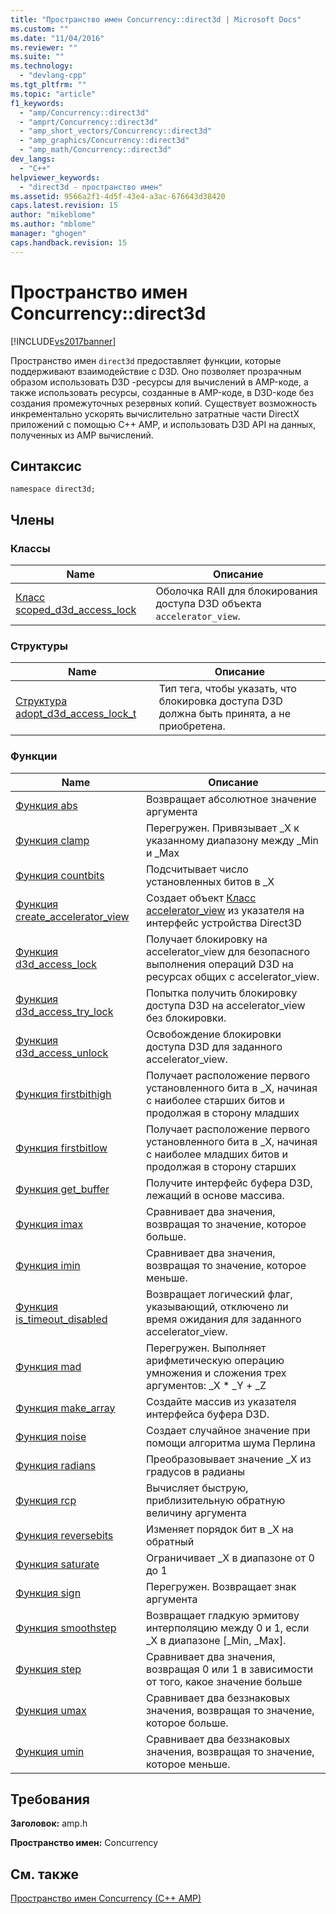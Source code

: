 ```yaml
---
title: "Пространство имен Concurrency::direct3d | Microsoft Docs"
ms.custom: ""
ms.date: "11/04/2016"
ms.reviewer: ""
ms.suite: ""
ms.technology: 
  - "devlang-cpp"
ms.tgt_pltfrm: ""
ms.topic: "article"
f1_keywords: 
  - "amp/Concurrency::direct3d"
  - "amprt/Concurrency::direct3d"
  - "amp_short_vectors/Concurrency::direct3d"
  - "amp_graphics/Concurrency::direct3d"
  - "amp_math/Concurrency::direct3d"
dev_langs: 
  - "C++"
helpviewer_keywords: 
  - "direct3d - пространство имен"
ms.assetid: 9566a2f1-4d5f-43e4-a3ac-676643d38420
caps.latest.revision: 15
author: "mikeblome"
ms.author: "mblome"
manager: "ghogen"
caps.handback.revision: 15
---
```

# Пространство имен Concurrency::direct3d
[!INCLUDE[vs2017banner](../../../assembler/inline/includes/vs2017banner.md)]

Пространство имен `direct3d` предоставляет функции, которые поддерживают взаимодействие с D3D.  Оно позволяет прозрачным образом использовать D3D \-ресурсы для вычислений в AMP\-коде, а также использовать ресурсы, созданные в AMP\-коде, в D3D\-коде без создания промежуточных резервных копий.  Существует возможность инкрементально ускорять вычислительно затратные части DirectX приложений с помощью C\+\+ AMP, и использовать D3D API на данных, полученных из AMP вычислений.  
  
## Синтаксис  
  
```  
namespace direct3d;  
```  
  
## Члены  
  
### Классы  
  
|Name|Описание|  
|----------|--------------|  
|[Класс scoped\_d3d\_access\_lock](../Topic/scoped_d3d_access_lock%20Class.md)|Оболочка RAII для блокирования доступа D3D объекта `accelerator_view`.|  
  
### Структуры  
  
|Name|Описание|  
|----------|--------------|  
|[Структура adopt\_d3d\_access\_lock\_t](../../../parallel/amp/reference/adopt-d3d-access-lock-t-structure.md)|Тип тега, чтобы указать, что блокировка доступа D3D должна быть принята, а не приобретена.|  
  
### Функции  
  
|Name|Описание|  
|----------|--------------|  
|[Функция abs](../Topic/abs%20Function.md)|Возвращает абсолютное значение аргумента|  
|[Функция clamp](../Topic/clamp%20Function.md)|Перегружен.  Привязывает \_X к указанному диапазону между \_Min и \_Max|  
|[Функция countbits](../Topic/countbits%20Function.md)|Подсчитывает число установленных битов в \_X|  
|[Функция create\_accelerator\_view](../Topic/create_accelerator_view%20Function.md)|Создает объект [Класс accelerator\_view](../Topic/accelerator_view%20Class.md) из указателя на интерфейс устройства Direct3D|  
|[Функция d3d\_access\_lock](../Topic/d3d_access_lock%20Function.md)|Получает блокировку на accelerator\_view для безопасного выполнения операций D3D на ресурсах общих с accelerator\_view.|  
|[Функция d3d\_access\_try\_lock](../Topic/d3d_access_try_lock%20Function.md)|Попытка получить блокировку доступа D3D на accelerator\_view без блокировки.|  
|[Функция d3d\_access\_unlock](../Topic/d3d_access_unlock%20Function.md)|Освобождение блокировки доступа D3D для заданного accelerator\_view.|  
|[Функция firstbithigh](../Topic/firstbithigh%20Function.md)|Получает расположение первого установленного бита в \_X, начиная с наиболее старших битов и продолжая в сторону младших|  
|[Функция firstbitlow](../Topic/firstbitlow%20Function.md)|Получает расположение первого установленного бита в \_X, начиная с наиболее младших битов и продолжая в сторону старших|  
|[Функция get\_buffer](../Topic/get_buffer%20Function.md)|Получите интерфейс буфера D3D, лежащий в основе массива.|  
|[Функция imax](../Topic/imax%20Function.md)|Сравнивает два значения, возвращая то значение, которое больше.|  
|[Функция imin](../Topic/imin%20Function.md)|Сравнивает два значения, возвращая то значение, которое меньше.|  
|[Функция is\_timeout\_disabled](../Topic/is_timeout_disabled%20Function.md)|Возвращает логический флаг, указывающий, отключено ли время ожидания для заданного accelerator\_view.|  
|[Функция mad](../Topic/mad%20Function.md)|Перегружен.  Выполняет арифметическую операцию умножения и сложения трех аргументов: \_X \* \_Y \+ \_Z|  
|[Функция make\_array](../Topic/make_array%20Function.md)|Создайте массив из указателя интерфейса буфера D3D.|  
|[Функция noise](../Topic/noise%20Function.md)|Создает случайное значение при помощи алгоритма шума Перлина|  
|[Функция radians](../Topic/radians%20Function.md)|Преобразовывает значение \_X из градусов в радианы|  
|[Функция rcp](../Topic/rcp%20Function.md)|Вычисляет быструю, приблизительную обратную величину аргумента|  
|[Функция reversebits](../Topic/reversebits%20Function.md)|Изменяет порядок бит в \_X на обратный|  
|[Функция saturate](../Topic/saturate%20Function.md)|Ограничивает \_X в диапазоне от 0 до 1|  
|[Функция sign](../Topic/sign%20Function.md)|Перегружен.  Возвращает знак аргумента|  
|[Функция smoothstep](../Topic/smoothstep%20Function.md)|Возвращает гладкую эрмитову интерполяцию между 0 и 1, если \_X в диапазоне \[\_Min, \_Max\].|  
|[Функция step](../Topic/step%20Function.md)|Сравнивает два значения, возвращая 0 или 1 в зависимости от того, какое значение больше|  
|[Функция umax](../Topic/umax%20Function.md)|Сравнивает два беззнаковых значения, возвращая то значение, которое больше.|  
|[Функция umin](../Topic/umin%20Function.md)|Сравнивает два беззнаковых значения, возвращая то значение, которое меньше.|  
  
## Требования  
 **Заголовок:** amp.h  
  
 **Пространство имен:** Concurrency  
  
## См. также  
 [Пространство имен Concurrency \(C\+\+ AMP\)](../../../parallel/amp/reference/concurrency-namespace-cpp-amp.md)